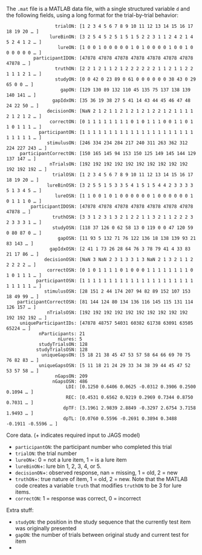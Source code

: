 The `.mat` file is a MATLAB data file, with a single structured variable `d` and the following fields, using a long format for the trial-by-trial behavior:

```
                  trialON: [1 2 3 4 5 6 7 8 9 10 11 12 13 14 15 16 17 18 19 20 … ]
                lureBinON: [3 2 5 4 5 2 5 1 5 1 5 2 2 3 1 1 2 4 2 1 4 5 2 4 1 2 … ]
                   lureON: [1 0 0 1 0 0 0 0 0 1 0 1 0 0 0 0 1 0 0 1 0 0 0 0 0 0 … ]
          participantIDON: [47878 47878 47878 47878 47878 47878 47878 47878 … ]
                  truthON: [2 2 1 2 1 1 2 1 2 2 2 2 2 2 1 1 2 1 1 2 2 1 1 1 2 1 … ]
                  studyON: [0 0 42 0 23 89 0 61 0 0 0 0 0 0 38 43 0 29 65 0 0 … ]
                    gapON: [129 130 89 132 110 45 135 75 137 138 139 140 141 … ]
                 gapIdxON: [35 36 19 38 27 5 41 14 43 44 45 46 47 48 24 22 50 … ]
               decisionON: [NaN 2 1 2 1 1 2 1 2 1 2 1 2 2 1 2 1 1 1 1 2 1 2 1 2 … ]
                correctON: [0 1 1 1 1 1 1 1 1 0 1 0 1 1 1 0 0 1 1 0 1 1 0 1 1 1 … ]
            participantON: [1 1 1 1 1 1 1 1 1 1 1 1 1 1 1 1 1 1 1 1 1 1 1 1 1 1 … ]
               stimulusON: [246 334 234 284 217 240 311 263 362 312 224 227 243 … ]
     participantCorrectON: [150 165 145 94 153 150 125 149 145 144 129 137 147 … ]
                nTrialsON: [192 192 192 192 192 192 192 192 192 192 192 192 192 … ]
                 trialOSN: [1 2 3 4 5 6 7 8 9 10 11 12 13 14 15 16 17 18 19 20 … ]
               lureBinOSN: [3 2 5 5 1 5 3 3 5 4 1 5 1 5 4 4 2 3 3 3 3 5 1 3 4 5 … ]
                  lureOSN: [1 1 0 0 1 0 1 0 0 0 0 0 0 1 0 0 0 0 0 0 1 0 1 1 1 0 … ]
         participantIDOSN: [47878 47878 47878 47878 47878 47878 47878 47878 … ]
                 truthOSN: [3 3 1 2 3 1 3 2 1 2 2 1 1 3 2 1 1 2 2 2 3 2 3 3 3 1 … ]
                 studyOSN: [118 37 126 0 62 58 13 0 119 0 0 47 120 59 0 80 87 0 … ]
                   gapOSN: [11 93 5 132 71 76 122 136 18 138 139 93 21 83 143 … ]
                gapIdxOSN: [2 41 1 73 26 28 64 76 3 78 79 41 4 33 83 21 17 86 … ]
              decisionOSN: [NaN 3 NaN 2 3 1 3 3 1 3 NaN 2 1 3 2 1 1 2 2 2 2 2 … ]
               correctOSN: [0 1 0 1 1 1 1 0 1 0 0 0 1 1 1 1 1 1 1 1 0 1 0 1 1 1 … ]
           participantOSN: [1 1 1 1 1 1 1 1 1 1 1 1 1 1 1 1 1 1 1 1 1 1 1 1 1 1 … ]
              stimulusOSN: [28 151 2 44 174 207 94 82 89 152 107 153 18 49 99 … ]
    participantCorrectOSN: [81 144 124 80 134 136 116 145 115 131 114 126 157 … ]
               nTrialsOSN: [192 192 192 192 192 192 192 192 192 192 192 192 192 … ]
     uniqueParticipantIDs: [47878 48757 54031 60382 61738 63091 63505 65224 … ]
            nParticipants: 21
                   nLures: 5
            studyTrialsON: 128
           studyTrialsOSN: 128
             uniqueGapsON: [5 18 21 38 45 47 53 57 58 64 66 69 70 75 76 82 83 … ]
            uniqueGapsOSN: [5 11 18 21 24 29 33 34 38 39 44 45 47 52 53 57 58 … ]
                  nGapsON: 209
                 nGapsOSN: 486
                      LDI: [0.1250 0.6406 0.0625 -0.0312 0.3906 0.2500 0.1094 … ]
                      REC: [0.4531 0.6562 0.9219 0.2969 0.7344 0.8750 0.7031 … ]
                     dpTF: [3.1961 2.9839 2.8849 -0.3297 2.6754 3.7158 1.9493 … ]
                     dpTL: [0.0760 0.5596 -0.2691 0.3894 0.3488 -0.1911 -0.5596 … ]
  ```

Core data. (+ indicates required input to JAGS model)
- `participantON`: the participant number who completed this trial
- `trialON`: the trial number
- `lureON`+: 0 = not a lure item, 1 = is a lure item
- `lureBinON`+: lure bin 1, 2, 3, 4, or 5.
- `decisionON`+: observed response, nan = missing, 1 = old, 2 = new
- `truthON`+: true nature of item, 1 = old, 2 = new. Note that the MATLAB code creates a variable `truth` that modifies `truthON` to be 3 for lure items.
- `correctON`: 1 = response was correct, 0 = incorrect

Extra stuff:
- `studyON`: the position in the study sequence that the currently test item was originally presented
- `gapON`: the number of trials between original study and current test for item
- 
